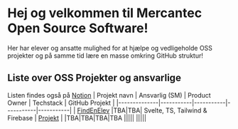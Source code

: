# Hej og velkommen til Mercantec Open Source Software!

Her har elever og ansatte mulighed for at hjælpe og vedligeholde OSS projekter og på samme tid lære en masse omkring GitHub struktur!

## Liste over OSS Projekter og ansvarlige 
Listen findes også på [Notion](https://mercantec.notion.site/Mercantec-Open-Source-Software-5e5b985cc75d4bdc912b463bcf1eebb1?pvs=4)
| Projekt navn | Ansvarlig (SM) | Product Owner | Techstack | GitHub Projekt |
|--------------|-----------|-----------|-----------|-----------|
| [FindEnElev](https://github.com/Mercantec-OSS/FindEnElev) |TBA|TBA| Svelte, TS, Tailwind & Firebase | [Projekt](https://github.com/orgs/Mercantec-OSS/projects/1/views/1) |
|TBA|TBA|TBA|TBA
|||||
|||||
<!--

**Here are some ideas to get you started:**

🙋‍♀️ A short introduction - what is your organization all about?
🌈 Contribution guidelines - how can the community get involved?
👩‍💻 Useful resources - where can the community find your docs? Is there anything else the community should know?
🍿 Fun facts - what does your team eat for breakfast?
🧙 Remember, you can do mighty things with the power of [Markdown](https://docs.github.com/github/writing-on-github/getting-started-with-writing-and-formatting-on-github/basic-writing-and-formatting-syntax)
-->
